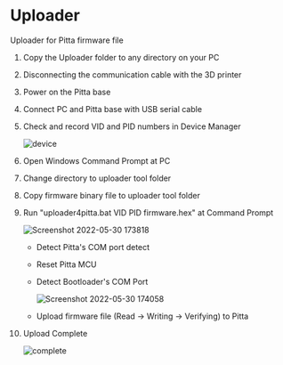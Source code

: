 # Uploader
Uploader for Pitta firmware file

1. Copy the Uploader folder to any directory on your PC
2. Disconnecting the communication cable with the 3D printer
3. Power on the Pitta base
4. Connect PC and Pitta base with USB serial cable
5. Check and record VID and PID numbers in Device Manager

   ![device](https://user-images.githubusercontent.com/96027590/171066714-6be7d49a-185e-4878-bcc3-f0e1faae6b1d.jpg)

6. Open Windows Command Prompt at PC
7. Change directory to uploader tool folder
8. Copy firmware binary file to uploader tool folder
9. Run "uploader4pitta.bat VID PID firmware.hex" at Command Prompt

   ![Screenshot 2022-05-30 173818](https://user-images.githubusercontent.com/96027590/171066827-7d8df703-e556-4612-845d-ad895ef30090.jpg)

   - Detect Pitta's COM port detect
   - Reset Pitta MCU
   - Detect Bootloader's COM Port

      ![Screenshot 2022-05-30 174058](https://user-images.githubusercontent.com/96027590/171066902-67b220a4-50ba-4a70-87d2-0a58c7c5d608.jpg)

   - Upload firmware file (Read -> Writing -> Verifying) to Pitta

10. Upload Complete

      ![complete](https://user-images.githubusercontent.com/96027590/171067110-3418f2d5-ef34-4814-96c8-f0ea97b9cd15.jpg)
